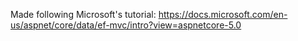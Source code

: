 Made following Microsoft's tutorial:
https://docs.microsoft.com/en-us/aspnet/core/data/ef-mvc/intro?view=aspnetcore-5.0
